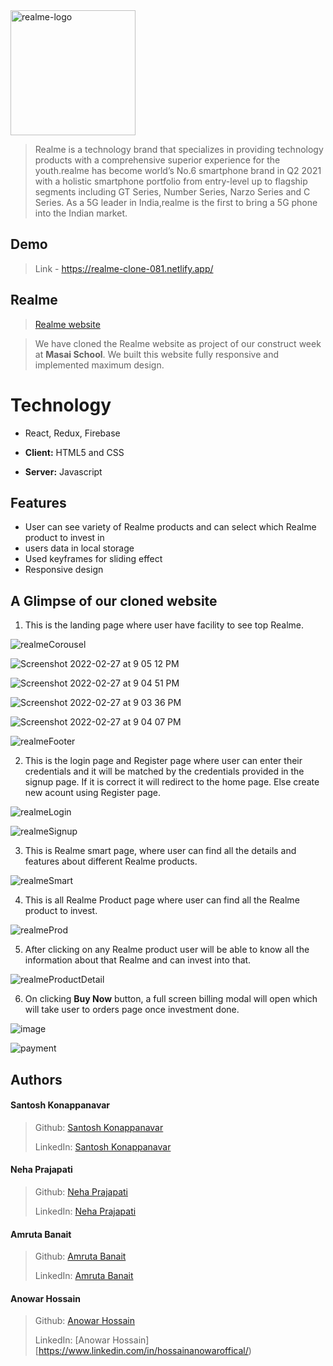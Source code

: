 <img width="200" alt="realme-logo" src="https://user-images.githubusercontent.com/92449229/155888190-d6be177b-ccd9-4e26-a46f-7297a5fada35.png">


> Realme is a technology brand that specializes in providing technology products with a comprehensive superior experience for the youth.realme has become world’s No.6 smartphone brand in Q2 2021 with a holistic smartphone portfolio from entry-level up to flagship segments including GT Series, Number Series, Narzo Series and C Series. As a 5G leader in India,realme is the first to bring a 5G phone into the Indian market.




## Demo


>Link - https://realme-clone-081.netlify.app/


## Realme 

> [Realme website](https://www.realme.com/in/)
 
> We have cloned the Realme website as project of our construct week at **Masai School**.
> We built this website fully responsive and implemented maximum design.
 
  
# Technology

- React, Redux, Firebase
- **Client:** HTML5 and CSS

- **Server:** Javascript 




  
## Features

-  User can see variety of Realme products and can select which Realme product to invest in
-  users data in local storage
-  Used keyframes for sliding effect
-  Responsive design



## A Glimpse of our cloned website

   1. This is the landing page where user have facility to see top Realme.


 ![realmeCorousel](https://user-images.githubusercontent.com/92449229/155886466-e7696c39-0e29-4d42-be08-3f6cee4b0f37.png)
    

![Screenshot 2022-02-27 at 9 05 12 PM](https://user-images.githubusercontent.com/92449229/155889293-afd3c1e4-4d38-4346-b46e-2ef388f77773.png)



![Screenshot 2022-02-27 at 9 04 51 PM](https://user-images.githubusercontent.com/92449229/155889301-757a144f-1766-492a-b111-b5727aeacc25.png)

![Screenshot 2022-02-27 at 9 03 36 PM](https://user-images.githubusercontent.com/92449229/155889298-2db451a6-3279-45cb-857c-eecfafce3b11.png)

![Screenshot 2022-02-27 at 9 04 07 PM](https://user-images.githubusercontent.com/92449229/155889300-0c609aa0-d33e-4ffd-baf3-012c2d982987.png)

 
 ![realmeFooter](https://user-images.githubusercontent.com/92449229/155886467-11746495-ee28-4916-8477-2471d03ca5d4.png)
 
 


   2. This is the login page and Register page where user can enter their credentials and it will be matched by the credentials provided in the signup page. If it is correct it will redirect to the home page. Else create new acount using Register page. 
    
![realmeLogin](https://user-images.githubusercontent.com/92449229/155886395-56f5a935-32bd-4c1f-abab-abb014d165a1.PNG)



![realmeSignup](https://user-images.githubusercontent.com/92449229/155886397-3735d759-4d73-4415-9c19-bb2c94791e6c.PNG)





   3. This is Realme smart page, where user can find all the details and features about different Realme products.
   
   
![realmeSmart](https://user-images.githubusercontent.com/92449229/155886230-05bfb9d5-b488-4cb5-8872-9ad82de08f0e.png)



 
   
    
   4. This is all Realme Product page where user can find all the Realme product to invest. 

   
![realmeProd](https://user-images.githubusercontent.com/92449229/155886140-64bcca4c-88b4-44a8-84e3-a9db2048fd7f.png)

    

   5. After clicking on any Realme product user will be able to know all the information about that Realme and can invest into that.
 
![realmeProductDetail](https://user-images.githubusercontent.com/92449229/155886051-fad5b78b-f936-412a-b3b3-c81b77301a2e.png)

 

   6. On clicking **Buy Now**  button, a full screen billing modal will open which will take user to orders page once investment done.

![image](https://user-images.githubusercontent.com/76626095/131249873-59bb6b25-f621-4807-92e1-3f939b5b68a1.png)


![payment](https://user-images.githubusercontent.com/92449229/155889151-8a254e25-574d-46b5-8170-c55407d17bda.jpeg)








  
## Authors

#### Santosh Konappanavar
> Github: [Santosh Konappanavar](https://github.com/Santosh-Konappanavar)
> 
> LinkedIn: [Santosh Konappanavar](https://www.linkedin.com/in/santosh-konappanavar/)


#### Neha Prajapati
> Github: [Neha Prajapati](https://github.com/Neha-081)
> 
> LinkedIn: [Neha Prajapati](https://www.linkedin.com/in/neha-prajapati-1150/)


#### Amruta Banait
> Github: [Amruta Banait](https://github.com/amrutaBanait)
> 
> LinkedIn: [Amruta Banait](https://linkedin.com/in/amruta-banait)


#### Anowar Hossain
> Github: [Anowar Hossain](https://github.com/anowar265)
> 
> LinkedIn: [Anowar Hossain][https://www.linkedin.com/in/hossainanowaroffical/)
